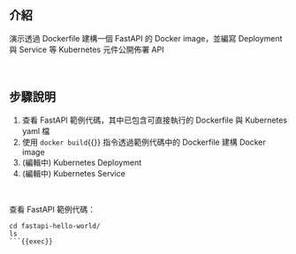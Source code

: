 

<br>


## 介紹

演示透過 Dockerfile 建構一個 FastAPI 的 Docker image，並編寫 Deployment 與 Service 等 Kubernetes 元件公開佈署 API


<br>


## 步驟說明

1. 查看 FastAPI 範例代碼，其中已包含可直接執行的 Dockerfile 與 Kubernetes yaml 檔
2. 使用 `docker build`{{}} 指令透過範例代碼中的 Dockerfile 建構 Docker image
3. (編輯中) Kubernetes Deployment
4. (編輯中) Kubernetes Service


<br>


查看 FastAPI 範例代碼：

```
cd fastapi-hello-world/
ls
```{{exec}}
